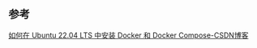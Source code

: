 ## 参考
[如何在 Ubuntu 22.04 LTS 中安装 Docker 和 Docker Compose-CSDN博客](https://blog.csdn.net/weixin_65144653/article/details/135779840)


